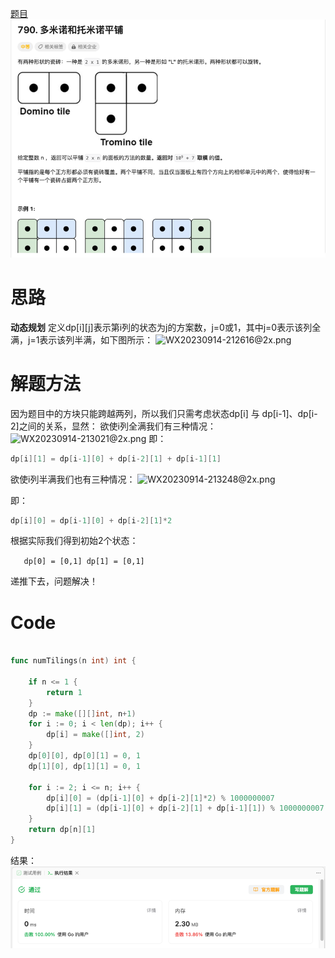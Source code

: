 [题目](https://leetcode.cn/problems/domino-and-tromino-tiling/description/?envType=study-plan-v2&envId=leetcode-75)
![pic](img.png)

# 思路
**动态规划**
定义dp[i][j]表示第i列的状态为j的方案数，j=0或1，其中j=0表示该列全满，j=1表示该列半满，如下图所示：
![WX20230914-212616@2x.png](https://pic.leetcode.cn/1694697989-snPVvw-WX20230914-212616@2x.png)

# 解题方法
因为题目中的方块只能跨越两列，所以我们只需考虑状态dp[i] 与 dp[i-1]、dp[i-2]之间的关系，显然：
欲使i列全满我们有三种情况：
![WX20230914-213021@2x.png](https://pic.leetcode.cn/1694698382-nzuxmJ-WX20230914-213021@2x.png)
即：
```Go
dp[i][1] = dp[i-1][0] + dp[i-2][1] + dp[i-1][1]
```
欲使i列半满我们也有三种情况：
![WX20230914-213248@2x.png](https://pic.leetcode.cn/1694698615-YThhMY-WX20230914-213248@2x.png)

即：
```Go
dp[i][0] = dp[i-1][0] + dp[i-2][1]*2
```

根据实际我们得到初始2个状态：

`	dp[0] = [0,1]
dp[1] = [0,1]`

递推下去，问题解决！




# Code
```Go 

func numTilings(n int) int {

	if n <= 1 {
		return 1
	}
	dp := make([][]int, n+1)
	for i := 0; i < len(dp); i++ {
		dp[i] = make([]int, 2)
	}
	dp[0][0], dp[0][1] = 0, 1
	dp[1][0], dp[1][1] = 0, 1

	for i := 2; i <= n; i++ {
		dp[i][0] = (dp[i-1][0] + dp[i-2][1]*2) % 1000000007
		dp[i][1] = (dp[i-1][0] + dp[i-2][1] + dp[i-1][1]) % 1000000007
	}
	return dp[n][1]
}
```
结果：
![pic](result.png)